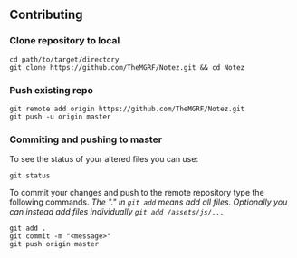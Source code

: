 ## Contributing
### Clone repository to local
```shell script
cd path/to/target/directory
git clone https://github.com/TheMGRF/Notez.git && cd Notez
```

### Push existing repo
```shell script
git remote add origin https://github.com/TheMGRF/Notez.git
git push -u origin master
```

### Commiting and pushing to master
To see the status of your altered files you can use:
```shell script
git status
```
To commit your changes and push to the remote repository type the following commands. <i>The "." in `git add` means add all files. Optionally you can instead add files individually `git add /assets/js/...`</i>
```shell script
git add .
git commit -m "<message>"
git push origin master
```
